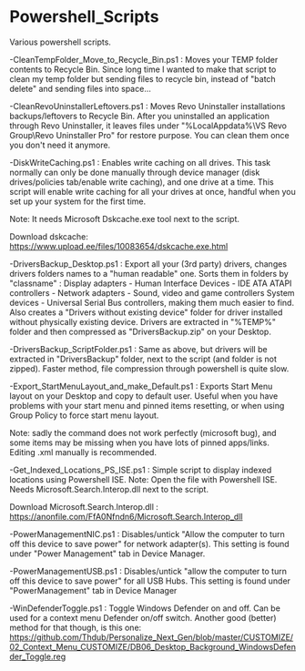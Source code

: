 # Powershell_Scripts
Various powershell scripts.

-CleanTempFolder_Move_to_Recycle_Bin.ps1 : Moves your TEMP folder contents to Recycle Bin.
Since long time I wanted to make that script to clean my temp folder but sending files to recycle bin, instead of "batch delete" and sending files into space...

-CleanRevoUninstallerLeftovers.ps1 : Moves Revo Uninstaller installations backups/leftovers to Recycle Bin.
After you uninstalled an application through Revo Uninstaller, it leaves files under "%LocalAppdata%\VS Revo Group\Revo Uninstaller Pro\" for restore purpose.
You can clean them once you don't need it anymore.

-DiskWriteCaching.ps1 : Enables write caching on all drives.
This task normally can only be done manually through device manager (disk drives/policies tab/enable write caching), and one drive at a time.
This script will enable write caching for all your drives at once, handful when you set up your system for the first time.

Note: It needs Microsoft Dskcache.exe tool next to the script.

Download dskcache: https://www.upload.ee/files/10083654/dskcache.exe.html

-DriversBackup_Desktop.ps1 : Export all your (3rd party) drivers, changes drivers folders names to a "human readable" one.
Sorts them in folders by "classname" : Display adapters - Human Interface Devices - IDE ATA ATAPI controllers - Network adapters - Sound, video and game controllers System devices - Universal Serial Bus controllers, making them much easier to find.
Also creates a "Drivers without existing device" folder for driver installed without physically existing device.
Drivers are extracted in "%TEMP%" folder and then compressed as "DriversBackup.zip" on your Desktop.

-DriversBackup_ScriptFolder.ps1 : Same as above, but drivers will be extracted in "DriversBackup" folder, next to the script (and folder is not zipped). Faster method, file compression through powershell is quite slow.

-Export_StartMenuLayout_and_make_Default.ps1 : Exports Start Menu layout on your Desktop and copy to default user.
Useful when you have problems with your start menu and pinned items resetting, or when using Group Policy to force start menu layout.

Note: sadly the command does not work perfectly (microsoft bug), and some items may be missing when you have lots of pinned apps/links. Editing .xml manually is recommended.

-Get_Indexed_Locations_PS_ISE.ps1 : Simple script to display indexed locations using Powershell ISE.
Note: Open the file with Powershell ISE. Needs Microsoft.Search.Interop.dll next to the script.

Download Microsoft.Search.Interop.dll : https://anonfile.com/FfA0Nfndn6/Microsoft.Search.Interop_dll

-PowerManagementNIC.ps1 : Disables/untick "Allow the computer to turn off this device to save power" for network adapter(s). 
This setting is found under "Power Management" tab in Device Manager.

-PowerManagementUSB.ps1 : Disables/untick "allow the computer to turn off this device to save power" for all USB Hubs.
This setting is found under "PowerManagement" tab in Device Manager

-WinDefenderToggle.ps1 : Toggle Windows Defender on and off. 
Can be used for a context menu Defender on/off switch. Another good (better) method for that though, is this one:
https://github.com/Thdub/Personalize_Next_Gen/blob/master/CUSTOMIZE/02_Context_Menu_CUSTOMIZE/DB06_Desktop_Background_WindowsDefender_Toggle.reg
